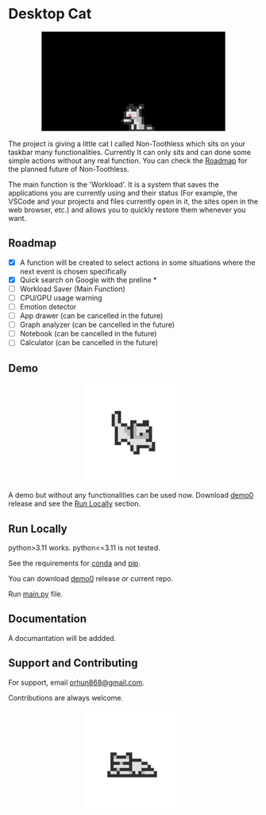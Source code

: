 
# Desktop Cat

<div align="center">
  <img height="200" src="desktop-cat\other_media\licking.png"  />
</div>

The project is giving a little cat I called Non-Toothless which sits on your taskbar many functionalities. Currently It can only sits and can done some simple actions without any real function. You can check the [Roadmap](#roadmap) for the planned future of Non-Toothless. 

The main function is the 'Workload'. It is a system that saves the applications you are currently using and their status (For example, the VSCode and your projects and files currently open in it, the sites open in the web browser, etc.) and allows you to quickly restore them whenever you want.

## Roadmap

- [x]  A function will be created to select actions in some situations where the next event is chosen specifically
- [x]  Quick search on Google with the preline *
- [ ]  Workload Saver (Main Function)
- [ ]  CPU/GPU usage warning
- [ ]  Emotion detector
- [ ]  App drawer (can be cancelled in the future)
- [ ]  Graph analyzer (can be cancelled in the future)
- [ ]  Notebook (can be cancelled in the future)
- [ ]  Calculator (can be cancelled in the future)

## Demo

<div align="center">
  <img height="200" src="desktop-cat\media\gifs_others\falling.gif"  />
</div>

A demo but without any functionalities can be used now. Download [demo0]() release and see the [Run Locally](#run-locally) section.

## Run Locally

python>3.11 works. python<=3.11 is not tested.

See the requirements for [conda](desktop-cat\conda_requirements.txt) and [pip](desktop-cat\requirements.txt).

You can download [demo0]() release or current repo.

Run [main.py](desktop-cat\main.py) file.

## Documentation

A documantation will be addded.

## Support and Contributing

For support, email orhun868@gmail.com.

Contributions are always welcome.

<div align="center">
  <img height="200" src="desktop-cat\media\gifs\L_sleep.gif"  />
</div>